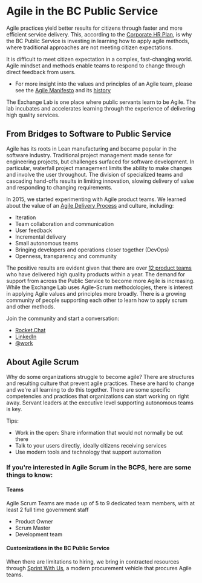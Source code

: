 # Agile in the BC Public Service

Agile practices yield better results for citizens through faster and more efficient service delivery. This, according to the [Corporate HR Plan](https://www2.gov.bc.ca/assets/gov/careers/forms-tools/all-employees/corporate_plan_where_ideas_work.pdf "Corporate HR Plan"), is why the BC Public Service is investing in learning how to apply agile methods, where traditional approaches are not meeting citizen expectations.

It is difficult to meet citizen expectation in a complex, fast-changing world. Agile mindset and methods enable teams to respond to change through direct feedback from users.
  * For more insight into the values and principles of an Agile team, please see the [Agile Manifesto](http://agilemanifesto.org "Agile Manifesto") and its [history](https://agilemanifesto.org/history.html "History of the Manifesto")
  
  The Exchange Lab is one place where public servants learn to be Agile. The lab incubates and accelerates learning through the experience of delivering high quality services. 
  
## From Bridges to Software to Public Service

Agile has its roots in Lean manufacturing and became popular in the software industry. Traditional project management made sense for engineering projects, but challenges surfaced for software development. In particular, waterfall project management limits the ability to make changes and involve the user throughout. The division of specialized teams and cascading hand-offs results in limiting innovation, slowing delivery of value and responding to changing requirements.

In 2015, we started experimenting with Agile product teams. We learned about the value of an [Agile Delivery Process](https://developer.gov.bc.ca/Agile-Delivery-Journey?intention=LOGIN#error=login_required "Agile Delivery Process")  and culture, including:
  * Iteration
  * Team collaboration and communication
  * User feedback
  * Incremental delivery
  * Small autonomous teams
  * Bringing developers and operations closer together (DevOps)
  * Openness, transparency and community

The positive results are evident given that there are over [12 product teams](https://bcgov.github.io/ExchangeLabOps/Resident-Teams/README.html) who have delivered high quality products within a year. The demand for support from across the Public Service to become more Agile is increasing. While the Exchange Lab uses Agile-Scrum methodologies, there is interest in applying Agile values and principles more broadly. There is a growing community of people supporting each other to learn how to apply scrum and other methods.

Join the community and start a conversation:
 * [Rocket.Chat](https://chat.pathfinder.gov.bc.ca "Rocket.Chat")
 * [LinkedIn](https://www.linkedin.com/company/bc-gov-csi-lab/ "BCDevExchange LinkedIn Page")
 * [@work](https://gww.gov.bc.ca/groups/bcdevexchange "BCDevExchange @work Page")

## About Agile Scrum

Why do some organizations struggle to become agile?
There are structures and resulting culture that prevent agile practices. These are hard to change and we're all learning to do this together. There are some specific competencies and practices that organizations can start working on right away. Servant leaders at the executive level supporting autonomous teams is key.

Tips:

* Work in the open: Share information that would not normally be out there
* Talk to your users directly, ideally citizens receiving services
* Use modern tools and technology that support automation

### If you're interested in Agile Scrum in the BCPS, here are some things to know:

#### Teams
Agile Scrum Teams are made up of 5 to 9 dedicated team members, with at least 2 full time government staff
* Product Owner
* Scrum Master
* Development team

#### Customizations in the BC Public Service
When there are limitations to hiring, we bring in contracted resources through [Sprint With Us](https://www.bcdevexchange.org/sprintwithus), a modern procurement vehicle that procures Agile teams.
